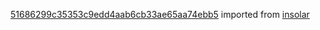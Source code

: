 [51686299c35353c9edd4aab6cb33ae65aa74ebb5](https://github.com/insolar/insolar/commit/51686299c35353c9edd4aab6cb33ae65aa74ebb5) imported from [insolar](https://github.com/insolar/insolar)
